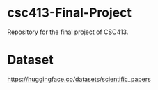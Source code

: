 # csc413-Final-Project

Repository for the final project of CSC413.

# Dataset

https://huggingface.co/datasets/scientific_papers
